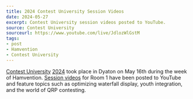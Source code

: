 ```yaml
---
title: 2024 Contest University Session Videos
date: 2024-05-27
excerpt: Contest University session videos posted to YouTube.
source: Contest University
sourceurl: https://www.youtube.com/live/JdlozWlGstM
tags:
- post
- Hamvention
- Contest University
---
```

[Contest University](https://www.contestuniversity.com/) [2024](https://www.contestuniversity.com/course-outline/) took place in Dyaton on May 16th during the week of Hamvention. [Session videos](https://www.youtube.com/live/JdlozWlGstM) for Room 1 have been posted to YouTube and feature topics such as optimizing waterfall display, youth integration, and the world of QRP contesting.  